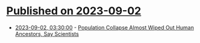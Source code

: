 # [Published on 2023-09-02](index.md)

* [2023-09-02, 03:30:00](https://news.slashdot.org/story/23/09/02/0010246/population-collapse-almost-wiped-out-human-ancestors-say-scientists?utm_source=rss1.0mainlinkanon&utm_medium=feed) - [Population Collapse Almost Wiped Out Human Ancestors, Say Scientists](https://news.slashdot.org/story/23/09/02/0010246/population-collapse-almost-wiped-out-human-ancestors-say-scientists?utm_source=rss1.0mainlinkanon&utm_medium=feed)
